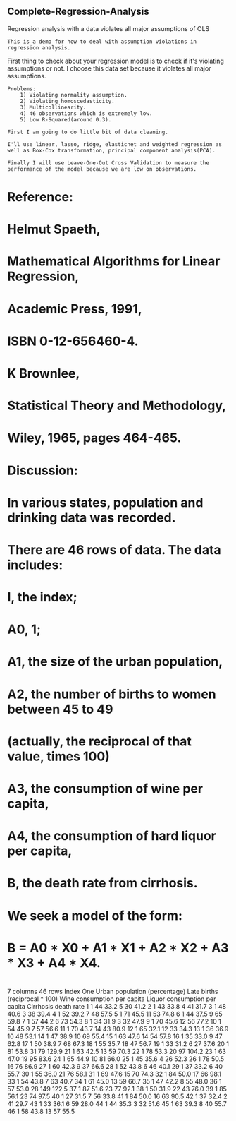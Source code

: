 ## Complete-Regression-Analysis
Regression analysis with a data violates all major assumptions of OLS

    This is a demo for how to deal with assumption violations in regression analysis. 
First thing to check about your regression model is to check if it's violating assumptions or not.
I choose this data set because it violates all major assumptions.

    Problems:
        1) Violating normality assumption.
        2) Violating homoscedasticity.
        3) Multicollinearity.
        4) 46 observations which is extremely low.
        5) Low R-Squared(around 0.3).

    First I am going to do little bit of data cleaning.
    
    I'll use linear, lasso, ridge, elasticnet and weighted regression as well as Box-Cox transformation, principal component analysis(PCA). 
    
    Finally I will use Leave-One-Out Cross Validation to measure the performance of the model because we are low on observations.

#
#  Reference:
#
#    Helmut Spaeth,
#    Mathematical Algorithms for Linear Regression,
#    Academic Press, 1991,
#    ISBN 0-12-656460-4.
#
#    K Brownlee,
#    Statistical Theory and Methodology,
#    Wiley, 1965, pages 464-465.
#
#  Discussion:
#
#    In various states, population and drinking data was recorded.
#
#    There are 46 rows of data.  The data includes:
#
#      I,  the index;
#      A0, 1;
#      A1, the size of the urban population,
#      A2, the number of births to women between 45 to 49
#          (actually, the reciprocal of that value, times 100)
#      A3, the consumption of wine per capita,
#      A4, the consumption of hard liquor per capita,
#      B,  the death rate from cirrhosis.
#
#    We seek a model of the form:
#   
#      B = A0 * X0 + A1 * X1 + A2 * X2 + A3 * X3 + A4 * X4.
#    
7 columns
46 rows
Index
One
Urban population (percentage)
Late births (reciprocal * 100)
Wine consumption per capita
Liquor consumption per capita
Cirrhosis death rate
 1  1  44  33.2   5   30   41.2
 2  1  43  33.8   4   41   31.7
 3  1  48  40.6   3   38   39.4
 4  1  52  39.2   7   48   57.5
 5  1  71  45.5  11   53   74.8
 6  1  44  37.5   9   65   59.8
 7  1  57  44.2   6   73   54.3
 8  1  34  31.9   3   32   47.9
 9  1  70  45.6  12   56   77.2
10  1  54  45.9   7   57   56.6
11  1  70  43.7  14   43   80.9
12  1  65  32.1  12   33   34.3
13  1  36  36.9  10   48   53.1
14  1  47  38.9  10   69   55.4
15  1  63  47.6  14   54   57.8
16  1  35  33.0   9   47   62.8
17  1  50  38.9   7   68   67.3
18  1  55  35.7  18   47   56.7
19  1  33  31.2   6   27   37.6
20  1  81  53.8  31   79  129.9
21  1  63  42.5  13   59   70.3
22  1  78  53.3  20   97  104.2
23  1  63  47.0  19   95   83.6
24  1  65  44.9  10   81   66.0
25  1  45  35.6   4   26   52.3
26  1  78  50.5  16   76   86.9
27  1  60  42.3   9   37   66.6
28  1  52  43.8   6   46   40.1
29  1  37  33.2   6   40   55.7
30  1  55  36.0  21   76   58.1
31  1  69  47.6  15   70   74.3
32  1  84  50.0  17   66   98.1
33  1  54  43.8   7   63   40.7
34  1  61  45.0  13   59   66.7
35  1  47  42.2   8   55   48.0
36  1  57  53.0  28  149  122.5
37  1  87  51.6  23   77   92.1
38  1  50  31.9  22   43   76.0
39  1  85  56.1  23   74   97.5
40  1  27  31.5   7   56   33.8
41  1  84  50.0  16   63   90.5
42  1  37  32.4   2   41   29.7
43  1  33  36.1   6   59   28.0
44  1  44  35.3   3   32   51.6
45  1  63  39.3   8   40   55.7
46  1  58  43.8  13   57   55.5
